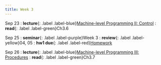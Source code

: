 ```yaml
---
title: Week 3
---
```


Sep 23
: **lecture**{: .label .label-blue}[Machine-level Programming II: Control](/ics-fa24/assets/lec/05-machine-control.pdf)
  : **read**{: .label .label-green}Ch3.6

Sep 25
: **seminar**{: .label .label-purple}Week 3
  : **review**{: .label .label-yellow}04, 05
: **hw1 due**{: .label .label-red}[Homework](/ics-fa24/assets/ICS-homework.pdf)

Sep 26
: **lecture**{: .label .label-blue}[Machine-level Programming III: Procedures](/ics-fa24/assets/lec/06-machine-procedures.pdf)
  : **read**{: .label .label-green}Ch3.7